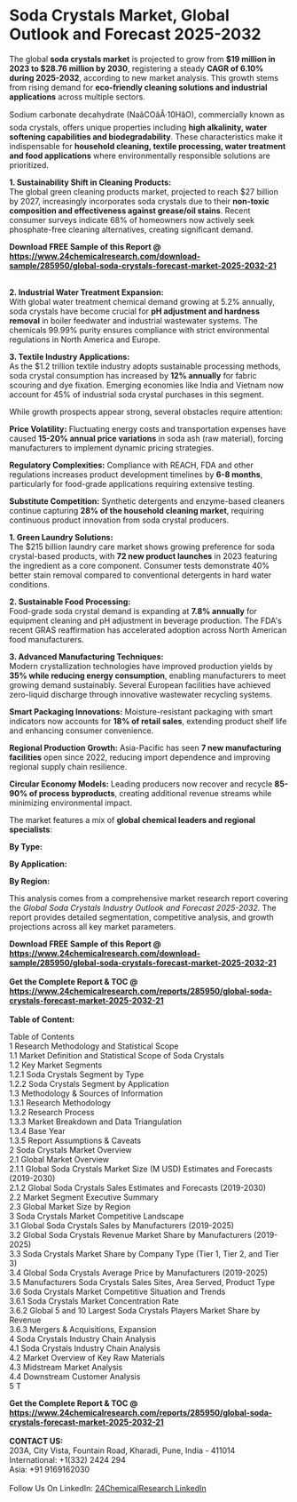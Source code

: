 <h1>Soda Crystals Market, Global Outlook and Forecast 2025-2032</h1><p>The global <strong>soda crystals market</strong> is projected to grow from <strong>$19 million in 2023 to $28.76 million by 2030</strong>, registering a steady <strong>CAGR of 6.10% during 2025-2032</strong>, according to new market analysis. This growth stems from rising demand for <strong>eco-friendly cleaning solutions and industrial applications</strong> across multiple sectors.</p><p>Sodium carbonate decahydrate (NaâCOâÂ·10HâO), commercially known as soda crystals, offers unique properties including <strong>high alkalinity, water softening capabilities and biodegradability</strong>. These characteristics make it indispensable for <strong>household cleaning, textile processing, water treatment and food applications</strong> where environmentally responsible solutions are prioritized.</p><p><strong>1. Sustainability Shift in Cleaning Products:</strong><br>
The global green cleaning products market, projected to reach $27 billion by 2027, increasingly incorporates soda crystals due to their <strong>non-toxic composition and effectiveness against grease/oil stains</strong>. Recent consumer surveys indicate 68% of homeowners now actively seek phosphate-free cleaning alternatives, creating significant demand.</p><div><b>Download FREE Sample of this Report @ 
            <a href="https://www.24chemicalresearch.com/download-sample/285950/global-soda-crystals-forecast-market-2025-2032-21">
            https://www.24chemicalresearch.com/download-sample/285950/global-soda-crystals-forecast-market-2025-2032-21</a></b></div><br><p><strong>2. Industrial Water Treatment Expansion:</strong><br>
With global water treatment chemical demand growing at 5.2% annually, soda crystals have become crucial for <strong>pH adjustment and hardness removal</strong> in boiler feedwater and industrial wastewater systems. The chemicals 99.99% purity ensures compliance with strict environmental regulations in North America and Europe.</p><p><strong>3. Textile Industry Applications:</strong><br>
As the $1.2 trillion textile industry adopts sustainable processing methods, soda crystal consumption has increased by <strong>12% annually</strong> for fabric scouring and dye fixation. Emerging economies like India and Vietnam now account for 45% of industrial soda crystal purchases in this segment.</p><p>While growth prospects appear strong, several obstacles require attention:</p><p><strong>Price Volatility:</strong> Fluctuating energy costs and transportation expenses have caused <strong>15-20% annual price variations</strong> in soda ash (raw material), forcing manufacturers to implement dynamic pricing strategies.</p><p><strong>Regulatory Complexities:</strong> Compliance with REACH, FDA and other regulations increases product development timelines by <strong>6-8 months</strong>, particularly for food-grade applications requiring extensive testing.</p><p><strong>Substitute Competition:</strong> Synthetic detergents and enzyme-based cleaners continue capturing <strong>28% of the household cleaning market</strong>, requiring continuous product innovation from soda crystal producers.</p><p><strong>1. Green Laundry Solutions:</strong><br>
The $215 billion laundry care market shows growing preference for soda crystal-based products, with <strong>72 new product launches</strong> in 2023 featuring the ingredient as a core component. Consumer tests demonstrate 40% better stain removal compared to conventional detergents in hard water conditions.</p><p><strong>2. Sustainable Food Processing:</strong><br>
Food-grade soda crystal demand is expanding at <strong>7.8% annually</strong> for equipment cleaning and pH adjustment in beverage production. The FDA's recent GRAS reaffirmation has accelerated adoption across North American food manufacturers.</p><p><strong>3. Advanced Manufacturing Techniques:</strong><br>
Modern crystallization technologies have improved production yields by <strong>35% while reducing energy consumption</strong>, enabling manufacturers to meet growing demand sustainably. Several European facilities have achieved zero-liquid discharge through innovative wastewater recycling systems.</p><p><strong>Smart Packaging Innovations:</strong> Moisture-resistant packaging with smart indicators now accounts for <strong>18% of retail sales</strong>, extending product shelf life and enhancing consumer convenience.</p><p><strong>Regional Production Growth:</strong> Asia-Pacific has seen <strong>7 new manufacturing facilities</strong> open since 2022, reducing import dependence and improving regional supply chain resilience.</p><p><strong>Circular Economy Models:</strong> Leading producers now recover and recycle <strong>85-90% of process byproducts</strong>, creating additional revenue streams while minimizing environmental impact.</p><p>The market features a mix of <strong>global chemical leaders and regional specialists</strong>:</p><p><strong>By Type:</strong></p><p><strong>By Application:</strong></p><p><strong>By Region:</strong></p><p>This analysis comes from a comprehensive market research report covering the <em>Global Soda Crystals Industry Outlook and Forecast 2025-2032</em>. The report provides detailed segmentation, competitive analysis, and growth projections across all key market parameters.</p><div><b>Download FREE Sample of this Report @ 
            <a href="https://www.24chemicalresearch.com/download-sample/285950/global-soda-crystals-forecast-market-2025-2032-21">
            https://www.24chemicalresearch.com/download-sample/285950/global-soda-crystals-forecast-market-2025-2032-21</a></b></div><br><div><b>Get the Complete Report & TOC @ 
            <a href="https://www.24chemicalresearch.com/reports/285950/global-soda-crystals-forecast-market-2025-2032-21">
            https://www.24chemicalresearch.com/reports/285950/global-soda-crystals-forecast-market-2025-2032-21</a></b></div><br>
            <b>Table of Content:</b><p>Table of Contents<br />
1 Research Methodology and Statistical Scope<br />
1.1 Market Definition and Statistical Scope of Soda Crystals<br />
1.2 Key Market Segments<br />
1.2.1 Soda Crystals Segment by Type<br />
1.2.2 Soda Crystals Segment by Application<br />
1.3 Methodology & Sources of Information<br />
1.3.1 Research Methodology<br />
1.3.2 Research Process<br />
1.3.3 Market Breakdown and Data Triangulation<br />
1.3.4 Base Year<br />
1.3.5 Report Assumptions & Caveats<br />
2 Soda Crystals Market Overview<br />
2.1 Global Market Overview<br />
2.1.1 Global Soda Crystals Market Size (M USD) Estimates and Forecasts (2019-2030)<br />
2.1.2 Global Soda Crystals Sales Estimates and Forecasts (2019-2030)<br />
2.2 Market Segment Executive Summary<br />
2.3 Global Market Size by Region<br />
3 Soda Crystals Market Competitive Landscape<br />
3.1 Global Soda Crystals Sales by Manufacturers (2019-2025)<br />
3.2 Global Soda Crystals Revenue Market Share by Manufacturers (2019-2025)<br />
3.3 Soda Crystals Market Share by Company Type (Tier 1, Tier 2, and Tier 3)<br />
3.4 Global Soda Crystals Average Price by Manufacturers (2019-2025)<br />
3.5 Manufacturers Soda Crystals Sales Sites, Area Served, Product Type<br />
3.6 Soda Crystals Market Competitive Situation and Trends<br />
3.6.1 Soda Crystals Market Concentration Rate<br />
3.6.2 Global 5 and 10 Largest Soda Crystals Players Market Share by Revenue<br />
3.6.3 Mergers & Acquisitions, Expansion<br />
4 Soda Crystals Industry Chain Analysis<br />
4.1 Soda Crystals Industry Chain Analysis<br />
4.2 Market Overview of Key Raw Materials<br />
4.3 Midstream Market Analysis<br />
4.4 Downstream Customer Analysis<br />
5 T</p><div><b>Get the Complete Report & TOC @ 
            <a href="https://www.24chemicalresearch.com/reports/285950/global-soda-crystals-forecast-market-2025-2032-21">
            https://www.24chemicalresearch.com/reports/285950/global-soda-crystals-forecast-market-2025-2032-21</a></b></div><br><b>CONTACT US:</b><br>
            203A, City Vista, Fountain Road, Kharadi, Pune, India - 411014<br>
            International: +1(332) 2424 294<br>
            Asia: +91 9169162030 <br><br>
            Follow Us On LinkedIn: <a href="https://www.linkedin.com/company/24chemicalresearch/">24ChemicalResearch LinkedIn</a>